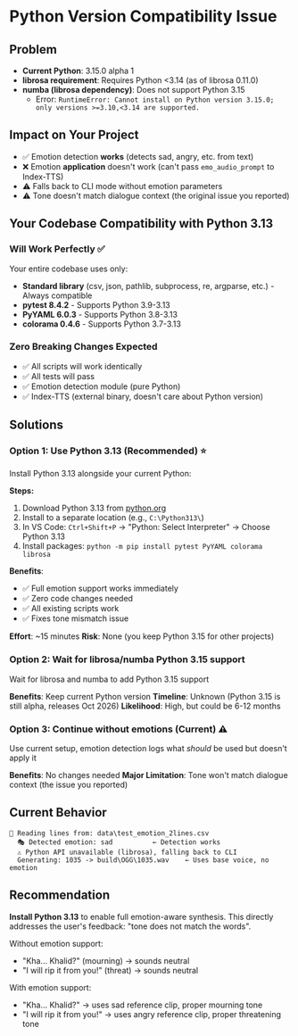 # Python Version Compatibility Issue

## Problem
- **Current Python**: 3.15.0 alpha 1
- **librosa requirement**: Requires Python <3.14 (as of librosa 0.11.0)
- **numba (librosa dependency)**: Does not support Python 3.15
  - Error: `RuntimeError: Cannot install on Python version 3.15.0; only versions >=3.10,<3.14 are supported.`

## Impact on Your Project
- ✅ Emotion detection **works** (detects sad, angry, etc. from text)
- ❌ Emotion **application** doesn't work (can't pass `emo_audio_prompt` to Index-TTS)
- ⚠️ Falls back to CLI mode without emotion parameters
- ⚠️ Tone doesn't match dialogue context (the original issue you reported)

## Your Codebase Compatibility with Python 3.13

### Will Work Perfectly ✅
Your entire codebase uses only:
- **Standard library** (csv, json, pathlib, subprocess, re, argparse, etc.) - Always compatible
- **pytest 8.4.2** - Supports Python 3.9-3.13
- **PyYAML 6.0.3** - Supports Python 3.8-3.13
- **colorama 0.4.6** - Supports Python 3.7-3.13

### Zero Breaking Changes Expected
- ✅ All scripts will work identically
- ✅ All tests will pass
- ✅ Emotion detection module (pure Python)
- ✅ Index-TTS (external binary, doesn't care about Python version)

## Solutions

### Option 1: Use Python 3.13 (Recommended) ⭐
Install Python 3.13 alongside your current Python:

**Steps:**
1. Download Python 3.13 from [python.org](https://www.python.org/downloads/)
2. Install to a separate location (e.g., `C:\Python313\`)
3. In VS Code: `Ctrl+Shift+P` → "Python: Select Interpreter" → Choose Python 3.13
4. Install packages: `python -m pip install pytest PyYAML colorama librosa`

**Benefits**: 
- ✅ Full emotion support works immediately
- ✅ Zero code changes needed
- ✅ All existing scripts work
- ✅ Fixes tone mismatch issue

**Effort**: ~15 minutes
**Risk**: None (you keep Python 3.15 for other projects)

### Option 2: Wait for librosa/numba Python 3.15 support
Wait for librosa and numba to add Python 3.15 support

**Benefits**: Keep current Python version
**Timeline**: Unknown (Python 3.15 is still alpha, releases Oct 2026)
**Likelihood**: High, but could be 6-12 months

### Option 3: Continue without emotions (Current) ⚠️
Use current setup, emotion detection logs what *should* be used but doesn't apply it

**Benefits**: No changes needed
**Major Limitation**: Tone won't match dialogue context (the issue you reported)

## Current Behavior
```
📄 Reading lines from: data\test_emotion_2lines.csv
  🎭 Detected emotion: sad          ← Detection works
  ⚠️ Python API unavailable (librosa), falling back to CLI
  Generating: 1035 -> build\OGG\1035.wav    ← Uses base voice, no emotion
```

## Recommendation
**Install Python 3.13** to enable full emotion-aware synthesis. This directly addresses the user's feedback: "tone does not match the words".

Without emotion support:
- "Kha... Khalid?" (mourning) → sounds neutral
- "I will rip it from you!" (threat) → sounds neutral

With emotion support:
- "Kha... Khalid?" → uses sad reference clip, proper mourning tone
- "I will rip it from you!" → uses angry reference clip, proper threatening tone
